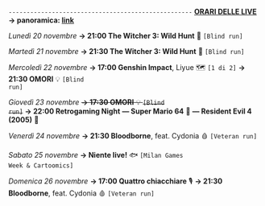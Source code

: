 <code>---------------------------------------------------</code>
<b><u>ORARI DELLE LIVE</u></b>
<b>→ panoramica: <a href="https://trello.com/b/iKwdSGf3/sabaku">link</a></b>

<i>Lunedì 20 novembre</i>
<b>→ 21:00 The Witcher 3: Wild Hunt</b> 🦄 <code>[Blind run]</code>

<i>Martedì 21 novembre</i>
<b>→ 21:30 The Witcher 3: Wild Hunt</b> 🦄 <code>[Blind run]</code>

<i>Mercoledì 22 novembre</i>
<b>→ 17:00 Genshin Impact</b>, Liyue 🗺 <code>[1 di 2]</code>
<b>→ 21:30 OMORI</b> 💡 <code>[Blind run]</code>

<i>Giovedì 23 novembre</i>
<s><b>→ 17:30 OMORI</b> 💡 <code>[Blind run]</code></s>
<b>→ 22:00 Retrogaming Night</b>
<b>― Super Mario 64</b> 🍄
<b>― Resident Evil 4 (2005)</b> 🧿

<i>Venerdì 24 novembre</i>
<b>→ 21:30 Bloodborne</b>, feat. Cydonia 🩸 <code>[Veteran run]</code>

<i>Sabato 25 novembre</i>
<b>→ Niente live!</b> 🐟 <code>[Milan Games Week & Cartoomics]</code>

<i>Domenica 26 novembre</i>
<b>→ 17:00 Quattro chiacchiare</b> 🎙
<b>→ 21:30 Bloodborne</b>, feat. Cydonia 🩸 <code>[Veteran run]</code>
